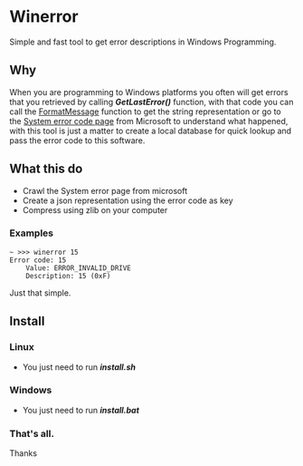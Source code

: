 # Winerror

Simple and fast tool to get error descriptions in Windows Programming.


## Why

When you are programming to Windows platforms you often will get errors that you retrieved by calling ***GetLastError()*** function, with that code you can call the [FormatMessage](https://docs.microsoft.com/en-us/windows/desktop/api/WinBase/nf-winbase-formatmessage) function to get the string representation or go to the [System error code page](https://docs.microsoft.com/en-us/windows/win32/debug/system-error-codes) from Microsoft to understand what happened, with this tool is just a matter to create a local database for quick lookup and pass the error code to this software.



## What this do
* Crawl the System error page from microsoft
* Create a json representation using the error code as key
* Compress using zlib on your computer

### Examples
```
~ >>> winerror 15                                                              
Error code: 15
	Value: ERROR_INVALID_DRIVE
	Description: 15 (0xF)
```

Just that simple.


## Install

### Linux

* You just need to run ***install.sh***

### Windows

* You just need to run ***install.bat***

### That's all.

Thanks
